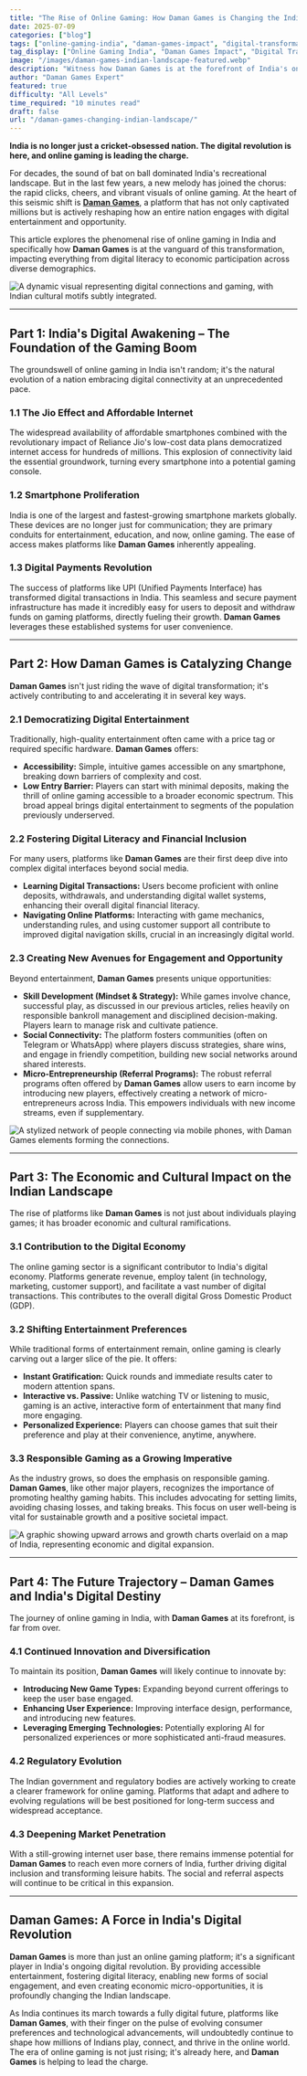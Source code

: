 ```yaml
---
title: "The Rise of Online Gaming: How Daman Games is Changing the Indian Landscape."
date: 2025-07-09
categories: ["blog"]
tags: ["online-gaming-india", "daman-games-impact", "digital-transformation-india", "indian-gaming-market-growth", "daman-games-future"]
tag_display: ["Online Gaming India", "Daman Games Impact", "Digital Transformation India", "Indian Gaming Market Growth", "Daman Games Future"]
image: "/images/daman-games-indian-landscape-featured.webp"
description: "Witness how Daman Games is at the forefront of India's online gaming revolution. Explore the factors driving this transformation and its profound impact on entertainment, economy, and digital engagement across the nation."
author: "Daman Games Expert"
featured: true
difficulty: "All Levels"
time_required: "10 minutes read"
draft: false
url: "/daman-games-changing-indian-landscape/"
---
```


**India is no longer just a cricket-obsessed nation. The digital revolution is here, and online gaming is leading the charge.**

For decades, the sound of bat on ball dominated India's recreational landscape. But in the last few years, a new melody has joined the chorus: the rapid clicks, cheers, and vibrant visuals of online gaming. At the heart of this seismic shift is **[Daman Games](https://daman-game.world "Daman Games")**, a platform that has not only captivated millions but is actively reshaping how an entire nation engages with digital entertainment and opportunity.

This article explores the phenomenal rise of online gaming in India and specifically how **Daman Games** is at the vanguard of this transformation, impacting everything from digital literacy to economic participation across diverse demographics.

![A dynamic visual representing digital connections and gaming, with Indian cultural motifs subtly integrated.](/images/daman-games-indian-landscape-featured.webp)

---

## Part 1: India's Digital Awakening – The Foundation of the Gaming Boom

The groundswell of online gaming in India isn't random; it's the natural evolution of a nation embracing digital connectivity at an unprecedented pace.

### 1.1 The Jio Effect and Affordable Internet
The widespread availability of affordable smartphones combined with the revolutionary impact of Reliance Jio's low-cost data plans democratized internet access for hundreds of millions. This explosion of connectivity laid the essential groundwork, turning every smartphone into a potential gaming console.

### 1.2 Smartphone Proliferation
India is one of the largest and fastest-growing smartphone markets globally. These devices are no longer just for communication; they are primary conduits for entertainment, education, and now, online gaming. The ease of access makes platforms like **Daman Games** inherently appealing.

### 1.3 Digital Payments Revolution
The success of platforms like UPI (Unified Payments Interface) has transformed digital transactions in India. This seamless and secure payment infrastructure has made it incredibly easy for users to deposit and withdraw funds on gaming platforms, directly fueling their growth. **Daman Games** leverages these established systems for user convenience.

---

## Part 2: How Daman Games is Catalyzing Change

**Daman Games** isn't just riding the wave of digital transformation; it's actively contributing to and accelerating it in several key ways.

### 2.1 Democratizing Digital Entertainment
Traditionally, high-quality entertainment often came with a price tag or required specific hardware. **Daman Games** offers:
* **Accessibility:** Simple, intuitive games accessible on any smartphone, breaking down barriers of complexity and cost.
* **Low Entry Barrier:** Players can start with minimal deposits, making the thrill of online gaming accessible to a broader economic spectrum. This broad appeal brings digital entertainment to segments of the population previously underserved.

### 2.2 Fostering Digital Literacy and Financial Inclusion
For many users, platforms like **Daman Games** are their first deep dive into complex digital interfaces beyond social media.
* **Learning Digital Transactions:** Users become proficient with online deposits, withdrawals, and understanding digital wallet systems, enhancing their overall digital financial literacy.
* **Navigating Online Platforms:** Interacting with game mechanics, understanding rules, and using customer support all contribute to improved digital navigation skills, crucial in an increasingly digital world.

### 2.3 Creating New Avenues for Engagement and Opportunity
Beyond entertainment, **Daman Games** presents unique opportunities:
* **Skill Development (Mindset & Strategy):** While games involve chance, successful play, as discussed in our previous articles, relies heavily on responsible bankroll management and disciplined decision-making. Players learn to manage risk and cultivate patience.
* **Social Connectivity:** The platform fosters communities (often on Telegram or WhatsApp) where players discuss strategies, share wins, and engage in friendly competition, building new social networks around shared interests.
* **Micro-Entrepreneurship (Referral Programs):** The robust referral programs often offered by **Daman Games** allow users to earn income by introducing new players, effectively creating a network of micro-entrepreneurs across India. This empowers individuals with new income streams, even if supplementary.

![A stylized network of people connecting via mobile phones, with Daman Games elements forming the connections.](/images/daman-games-community-impact.webp)

---

## Part 3: The Economic and Cultural Impact on the Indian Landscape

The rise of platforms like **Daman Games** is not just about individuals playing games; it has broader economic and cultural ramifications.

### 3.1 Contribution to the Digital Economy
The online gaming sector is a significant contributor to India's digital economy. Platforms generate revenue, employ talent (in technology, marketing, customer support), and facilitate a vast number of digital transactions. This contributes to the overall digital Gross Domestic Product (GDP).

### 3.2 Shifting Entertainment Preferences
While traditional forms of entertainment remain, online gaming is clearly carving out a larger slice of the pie. It offers:
* **Instant Gratification:** Quick rounds and immediate results cater to modern attention spans.
* **Interactive vs. Passive:** Unlike watching TV or listening to music, gaming is an active, interactive form of entertainment that many find more engaging.
* **Personalized Experience:** Players can choose games that suit their preference and play at their convenience, anytime, anywhere.

### 3.3 Responsible Gaming as a Growing Imperative
As the industry grows, so does the emphasis on responsible gaming. **Daman Games**, like other major players, recognizes the importance of promoting healthy gaming habits. This includes advocating for setting limits, avoiding chasing losses, and taking breaks. This focus on user well-being is vital for sustainable growth and a positive societal impact.

![A graphic showing upward arrows and growth charts overlaid on a map of India, representing economic and digital expansion.](/images/india-digital-growth.webp)

---

## Part 4: The Future Trajectory – Daman Games and India's Digital Destiny

The journey of online gaming in India, with **Daman Games** at its forefront, is far from over.

### 4.1 Continued Innovation and Diversification
To maintain its position, **Daman Games** will likely continue to innovate by:
* **Introducing New Game Types:** Expanding beyond current offerings to keep the user base engaged.
* **Enhancing User Experience:** Improving interface design, performance, and introducing new features.
* **Leveraging Emerging Technologies:** Potentially exploring AI for personalized experiences or more sophisticated anti-fraud measures.

### 4.2 Regulatory Evolution
The Indian government and regulatory bodies are actively working to create a clearer framework for online gaming. Platforms that adapt and adhere to evolving regulations will be best positioned for long-term success and widespread acceptance.

### 4.3 Deepening Market Penetration
With a still-growing internet user base, there remains immense potential for **Daman Games** to reach even more corners of India, further driving digital inclusion and transforming leisure habits. The social and referral aspects will continue to be critical in this expansion.

---

## Daman Games: A Force in India's Digital Revolution

**Daman Games** is more than just an online gaming platform; it's a significant player in India's ongoing digital revolution. By providing accessible entertainment, fostering digital literacy, enabling new forms of social engagement, and even creating economic micro-opportunities, it is profoundly changing the Indian landscape.

As India continues its march towards a fully digital future, platforms like **Daman Games**, with their finger on the pulse of evolving consumer preferences and technological advancements, will undoubtedly continue to shape how millions of Indians play, connect, and thrive in the online world. The era of online gaming is not just rising; it's already here, and **Daman Games** is helping to lead the charge.